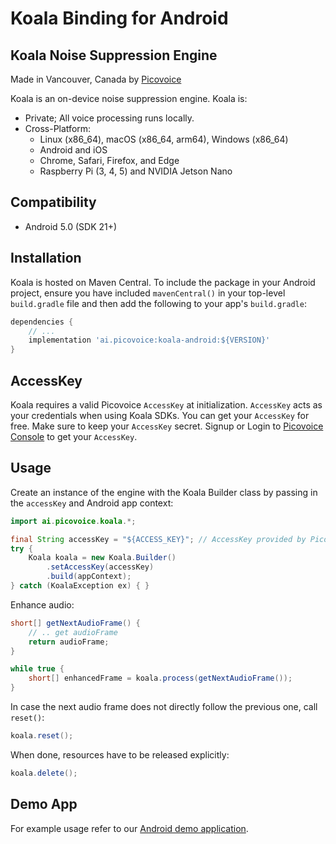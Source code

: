 # Koala Binding for Android

## Koala Noise Suppression Engine

Made in Vancouver, Canada by [Picovoice](https://picovoice.ai)

Koala is an on-device noise suppression engine. Koala is:

- Private; All voice processing runs locally.
- Cross-Platform:
  - Linux (x86_64), macOS (x86_64, arm64), Windows (x86_64)
  - Android and iOS
  - Chrome, Safari, Firefox, and Edge
  - Raspberry Pi (3, 4, 5) and NVIDIA Jetson Nano

## Compatibility

- Android 5.0 (SDK 21+)

## Installation

Koala is hosted on Maven Central. To include the package in your Android project, ensure you have
included `mavenCentral()` in your top-level `build.gradle` file and then add the following to your
app's `build.gradle`:

```groovy
dependencies {
    // ...
    implementation 'ai.picovoice:koala-android:${VERSION}'
}
```

## AccessKey

Koala requires a valid Picovoice `AccessKey` at initialization. `AccessKey` acts as your credentials when using Koala SDKs.
You can get your `AccessKey` for free. Make sure to keep your `AccessKey` secret.
Signup or Login to [Picovoice Console](https://console.picovoice.ai/) to get your `AccessKey`.

## Usage

Create an instance of the engine with the Koala Builder class by passing in the `accessKey` and Android app context:

```java
import ai.picovoice.koala.*;

final String accessKey = "${ACCESS_KEY}"; // AccessKey provided by Picovoice Console (https://console.picovoice.ai/)
try {
    Koala koala = new Koala.Builder()
        .setAccessKey(accessKey)
        .build(appContext);
} catch (KoalaException ex) { }
```

Enhance audio:

```java
short[] getNextAudioFrame() {
    // .. get audioFrame
    return audioFrame;
}

while true {
    short[] enhancedFrame = koala.process(getNextAudioFrame());
}
```

In case the next audio frame does not directly follow the previous one, call `reset()`:
```java
koala.reset();
```

When done, resources have to be released explicitly:

```java
koala.delete();
```

## Demo App

For example usage refer to our [Android demo application](../../demo/android).
